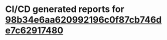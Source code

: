 # CI/CD generated reports for [98b34e6aa620992196c0f87cb746de7c62917480](https://github.com/hydephp/develop/commit/98b34e6aa620992196c0f87cb746de7c62917480)
